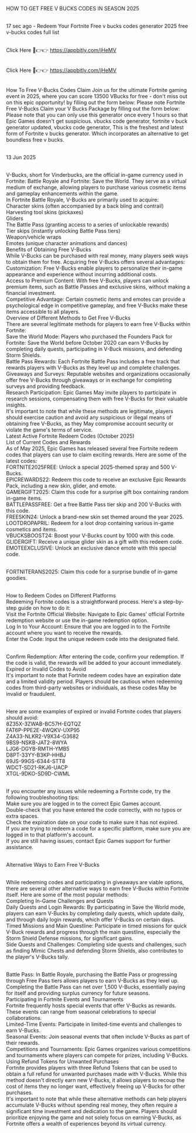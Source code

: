 HOW TO GET FREE V BUCKS CODES IN SEASON 2025

<br>17 sec ago - Redeem Your Fortnite Free v bucks codes generator 2025 free v-bucks codes full list

<br>Click Here 🔴👉👉 https://appbitly.com/jHeMV

<br>Click Here 🔴👉👉 https://appbitly.com/jHeMV

<br>How To Free V-Bucks Codes Claim Join us for the ultimate Fortnite gaming event in 2025, where you can score 13500 VBucks for free - don't miss out on this epic opportunity! by filling out the form below: Please note Fortnite Free V-Bucks Claim your V Bucks Package by filling out the form below: Please note that you can only use this generator once every 1 hours so that Epic Games doesn't get suspicious. vbucks code generator, fortnite v buck generator updated, vbucks code generator, This is the freshest and latest form of Fortnite v bucks generator. Which incorporates an alternative to get boundless free v bucks.

<br>13 Jun 2025

<br>V-Bucks, short for Vinderbucks, are the official in-game currency used in Fortnite: Battle Royale and Fortnite: Save the World. They serve as a virtual medium of exchange, allowing players to purchase various cosmetic items and gameplay enhancements within the game.
<br>In Fortnite Battle Royale, V-Bucks are primarily used to acquire:
<br>Character skins (often accompanied by a back bling and contrail)
<br>Harvesting tool skins (pickaxes)
<br>Gliders
<br>The Battle Pass (granting access to a series of unlockable rewards)
<br>Tier skips (instantly unlocking Battle Pass tiers)
<br>Weapon/vehicle wraps
<br>Emotes (unique character animations and dances)
<br>Benefits of Obtaining Free V-Bucks
<br>While V-Bucks can be purchased with real money, many players seek ways to obtain them for free. Acquiring free V-Bucks offers several advantages:
<br>Customization: Free V-Bucks enable players to personalize their in-game appearance and experience without incurring additional costs.
<br>Access to Premium Content: With free V-Bucks, players can unlock premium items, such as Battle Passes and exclusive skins, without making a financial investment.
<br>Competitive Advantage: Certain cosmetic items and emotes can provide a psychological edge in competitive gameplay, and free V-Bucks make these items accessible to all players.
<br>Overview of Different Methods to Get Free V-Bucks
<br>There are several legitimate methods for players to earn free V-Bucks within Fortnite:
<br>Save the World Mode: Players who purchased the Founders Pack for Fortnite: Save the World before October 2020 can earn V-Bucks by completing daily quests, participating in V-Buck missions, and defending Storm Shields.
<br>Battle Pass Rewards: Each Fortnite Battle Pass includes a free track that rewards players with V-Bucks as they level up and complete challenges.
<br>Giveaways and Surveys: Reputable websites and organizations occasionally offer free V-Bucks through giveaways or in exchange for completing surveys and providing feedback.
<br>Research Participation: Epic Games May invite players to participate in research sessions, compensating them with free V-Bucks for their valuable insights.
<br>It's important to note that while these methods are legitimate, players should exercise caution and avoid any suspicious or illegal means of obtaining free V-Bucks, as they May compromise account security or violate the game's terms of service.
<br>Latest Active Fortnite Redeem Codes (October 2025)
<br>List of Current Codes and Rewards
<br>As of May 2025, Epic Games has released several free Fortnite redeem codes that players can use to claim exciting rewards. Here are some of the latest codes:
<br>FORTNITE2025FREE: Unlock a special 2025-themed spray and 500 V-Bucks.
<br>EPICREWARDS22: Redeem this code to receive an exclusive Epic Rewards Pack, including a new skin, glider, and emote.
<br>GAMERGIFT2025: Claim this code for a surprise gift box containing random in-game items.
<br>BATTLEPASSFREE: Get a free Battle Pass tier skip and 200 V-Bucks with this code.
<br>FREESKIN24: Unlock a brand-new skin set themed around the year 2025.
<br>LOOTDROPAPRIL: Redeem for a loot drop containing various in-game cosmetics and items.
<br>VBUCKSBOOST24: Boost your V-Bucks count by 1000 with this code.
<br>GLIDERGIFT: Receive a unique glider skin as a gift with this redeem code.
<br>EMOTEEXCLUSIVE: Unlock an exclusive dance emote with this special code.

<br>FORTNITERANS2025: Claim this code for a surprise bundle of in-game goodies.

<br>How to Redeem Codes on Different Platforms
<br>Redeeming Fortnite codes is a straightforward process. Here's a step-by-step guide on how to do it:
<br>Visit the Fortnite Official Website: Navigate to Epic Games' official Fortnite redemption website or use the in-game redemption option.
<br>Log In to Your Account: Ensure that you are logged in to the Fortnite account where you want to receive the rewards.
<br>Enter the Code: Input the unique redeem code into the designated field.

<br>Confirm Redemption: After entering the code, confirm your redemption. If the code is valid, the rewards will be added to your account immediately.
<br>Expired or Invalid Codes to Avoid
<br>It's important to note that Fortnite redeem codes have an expiration date and a limited validity period. Players should be cautious when redeeming codes from third-party websites or individuals, as these codes May be invalid or fraudulent.

<br>Here are some examples of expired or invalid Fortnite codes that players should avoid:
<br>8Z35X-3ZWAB-BC57H-EQTQZ
<br>FAT6P-PPE2E-4WQKV-UXP95
<br>Z4A33-NLKR2-V9X34-G3682
<br>9BS9-NSKB-JAT2-8WYA
<br>LJG6-DGYB-RMTH-YMB5
<br>D8PT-33YY-B3KP-HHBJ
<br>69JS-99GS-6344-STT8
<br>WDCT-SD21-RKJ6-UACP
<br>XTGL-9DKO-SD9D-CWML

<br>If you encounter any issues while redeeming a Fortnite code, try the following troubleshooting tips:
<br>Make sure you are logged in to the correct Epic Games account.
<br>Double-check that you have entered the code correctly, with no typos or extra spaces.
<br>Check the expiration date on your code to make sure it has not expired.
<br>If you are trying to redeem a code for a specific platform, make sure you are logged in to that platform's account.
<br>If you are still having issues, contact Epic Games support for further assistance.

<br>Alternative Ways to Earn Free V-Bucks

<br>While redeeming codes and participating in giveaways are viable options, there are several other alternative ways to earn free V-Bucks within Fortnite itself. Here are some of the most popular methods:
<br>Completing In-Game Challenges and Quests
<br>Daily Quests and Login Rewards: By participating in Save the World mode, players can earn V-Bucks by completing daily quests, which update daily, and through daily login rewards, which offer V-Bucks on certain days.
<br>Timed Missions and Main Questline: Participate in timed missions for quick V-Buck rewards and progress through the main questline, especially the Storm Shield Defense missions, for significant gains.
<br>Side Quests and Challenges: Completing side quests and challenges, such as finding Mimic Chests and defending Storm Shields, also contributes to the player's V-Bucks tally.

<br>Battle Pass: In Battle Royale, purchasing the Battle Pass or progressing through Free Pass tiers allows players to earn V-Bucks as they level up. Completing the Battle Pass can net over 1,500 V-Bucks, essentially paying for itself and providing surplus currency for future seasons.
<br>Participating in Fortnite Events and Tournaments
<br>Fortnite frequently hosts special events that offer V-Bucks as rewards. These events can range from seasonal celebrations to special collaborations.
<br>Limited-Time Events: Participate in limited-time events and challenges to earn V-Bucks.
<br>Seasonal Events: Join seasonal events that often include V-Bucks as part of their rewards.
<br>Competitions and Tournaments: Epic Games organizes various competitions and tournaments where players can compete for prizes, including V-Bucks.
<br>Using Refund Tokens for Unwanted Purchases
<br>Fortnite provides players with three Refund Tokens that can be used to obtain a full refund for unwanted purchases made with V-Bucks. While this method doesn't directly earn new V-Bucks, it allows players to recoup the cost of items they no longer want, effectively freeing up V-Bucks for other purchases.
<br>It's important to note that while these alternative methods can help players accumulate V-Bucks without spending real money, they often require a significant time investment and dedication to the game. Players should prioritize enjoying the game and not solely focus on earning V-Bucks, as Fortnite offers a wealth of experiences beyond its virtual currency.

